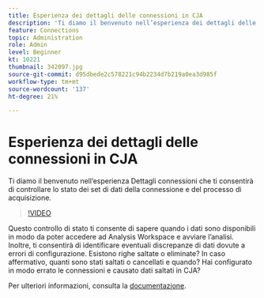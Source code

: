 ```yaml
---
title: Esperienza dei dettagli delle connessioni in CJA
description: 'Ti diamo il benvenuto nell’esperienza dei dettagli delle connessioni, che ti consentirà di controllare lo stato dei set di dati della connessione e il processo di acquisizione. '
feature: Connections
topic: Administration
role: Admin
level: Beginner
kt: 10221
thumbnail: 342097.jpg
source-git-commit: d95dbede2c578221c94b2234d7b219a0ea3d985f
workflow-type: tm+mt
source-wordcount: '137'
ht-degree: 21%

---
```



# Esperienza dei dettagli delle connessioni in CJA

Ti diamo il benvenuto nell’esperienza Dettagli connessioni che ti consentirà di controllare lo stato dei set di dati della connessione e del processo di acquisizione.

>[!VIDEO](https://video.tv.adobe.com/v/342097/?quality=12&learn=on)

Questo controllo di stato ti consente di sapere quando i dati sono disponibili in modo da poter accedere ad Analysis Workspace e avviare l’analisi. Inoltre, ti consentirà di identificare eventuali discrepanze di dati dovute a errori di configurazione. Esistono righe saltate o eliminate? In caso affermativo, quanti sono stati saltati o cancellati e quando? Hai configurato in modo errato le connessioni e causato dati saltati in CJA?

Per ulteriori informazioni, consulta la [documentazione](https://experienceleague.adobe.com/docs/analytics-platform/using/cja-connections/manage-connections.html).
